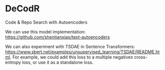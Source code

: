 # DeCodR
Code & Repo Search with Autoencoders

We can use this model implementation: https://github.com/shentianxiao/text-autoencoders

We can also experiment with TSDAE in Sentence Transformers: https://www.sbert.net/examples/unsupervised_learning/TSDAE/README.html. For example, we could add this loss to a multiple negatives cross-entropy loss, or use it as a standalone loss.
